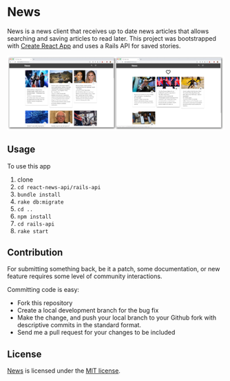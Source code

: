 # News
News is a news client that receives up to date news articles that allows searching and saving articles to read later.
This project was bootstrapped with [Create React App](https://github.com/facebookincubator/create-react-app) and uses a Rails API for saved stories.

![news_screenshots](screenshotsCollage.jpg)

## Usage
To use this app
1. clone
2. `cd react-news-api/rails-api`
3. `bundle install`
3. `rake db:migrate`
4. `cd ..`
5. `npm install`
6. `cd rails-api`
7.  `rake start`

## Contribution
For submitting something back, be it a patch, some documentation, or new feature requires some level of community interactions.

Committing code is easy:

* Fork this repository
* Create a local development branch for the bug fix
* Make the change, and push your local branch to your Github fork with descriptive commits in the standard format.
* Send me a pull request for your changes to be included

## License
[News](https://github.com/JCesana/react-news-api/blob/master/LICENSE) is licensed under the [MIT license](http://opensource.org/licenses/MIT).
